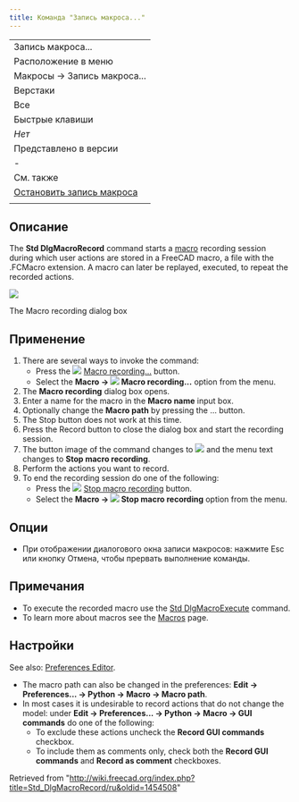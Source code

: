 ```yaml
---
title: Команда "Запись макроса..."
---
```

|  |
| --- |
| Запись макроса... |
| Расположение в меню |
| Макросы → Запись макроса... |
| Верстаки |
| Все |
| Быстрые клавиши |
| *Нет* |
| Представлено в версии |
| - |
| См. также |
| [Остановить запись макроса](/Std_MacroStopRecord/ru "Std MacroStopRecord/ru") |
|  |

## Описание

The **Std DlgMacroRecord** command starts a [macro](/Macros "Macros") recording session during which user actions are stored in a FreeCAD macro, a file with the .FCMacro extension. A macro can later be replayed, executed, to repeat the recorded actions.

![](/images/Std_DlgMacroRecord_dialog.png)

The Macro recording dialog box

## Применение

1. There are several ways to invoke the command:
   * Press the ![](/images/Std_DlgMacroRecord.svg) [Macro recording...](/Std_DlgMacroRecord "Std DlgMacroRecord") button.
   * Select the **Macro → ![](/images/Std_DlgMacroRecord.svg) Macro recording...** option from the menu.
2. The **Macro recording** dialog box opens.
3. Enter a name for the macro in the **Macro name** input box.
4. Optionally change the **Macro path** by pressing the ... button.
5. The Stop button does not work at this time.
6. Press the Record button to close the dialog box and start the recording session.
7. The button image of the command changes to ![](/images/Std_MacroStopRecord.svg) and the menu text changes to **Stop macro recording**.
8. Perform the actions you want to record.
9. To end the recording session do one of the following:
   * Press the ![](/images/Std_MacroStopRecord.svg) [Stop macro recording](/Std_DlgMacroRecord "Std DlgMacroRecord") button.
   * Select the **Macro → ![](/images/Std_MacroStopRecord.svg) Stop macro recording** option from the menu.

## Опции

* При отображении диалогового окна записи макросов: нажмите Esc или кнопку Отмена, чтобы прервать выполнение команды.

## Примечания

* To execute the recorded macro use the [Std DlgMacroExecute](/Std_DlgMacroExecute "Std DlgMacroExecute") command.
* To learn more about macros see the [Macros](/Macros "Macros") page.

## Настройки

See also: [Preferences Editor](/Preferences_Editor "Preferences Editor").

* The macro path can also be changed in the preferences: **Edit → Preferences... → Python → Macro → Macro path**.
* In most cases it is undesirable to record actions that do not change the model: under **Edit → Preferences... → Python → Macro → GUI commands** do one of the following:
  + To exclude these actions uncheck the **Record GUI commands** checkbox.
  + To include them as comments only, check both the **Record GUI commands** and **Record as comment** checkboxes.

Retrieved from "<http://wiki.freecad.org/index.php?title=Std_DlgMacroRecord/ru&oldid=1454508>"